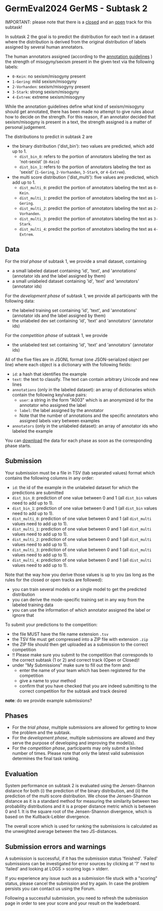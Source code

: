 # GermEval2024 GerMS - Subtask 2

IMPORTANT: please note that there is a [closed](closed-track.md) and an [open](open-track.md) track for this subtask!

In subtask 2 the goal is to predict the distribution for each text in a dataset where the distribution is  derived from the original distribution of labels assigned by several human annotators. 

The human annotators assigned (according to the [annotation guidelines](guidelines.md) ) 
the strength of misogyny/sexism present in the given text via the following labels:

* `0-Kein`: no sexism/misogyny present
* `1-Gering`: mild sexism/misogyny
* `2-Vorhanden`: sexism/misogyny present
* `3-Stark`: strong sexism/misogyny
* `4-Extrem`: extreme sexism/misogyny

While the annotation guidelines define what kind of sexism/misogyny should get annotated, there has been made no attempt to give rules about how to decide on the strength. For this reason, if an annotator decided that sexism/misogyny is present in a text, the strength assigned is a matter of personal judgement.

The distributions to predict in subtask 2 are
* the binary distribution ('dist_bin'): two values are predicted, which add up to 1.
   * `dist_bin_0`: refers to the portion of annotators labeling the text as 'not-sexist' (`0-Kein`)
   * `dist_bin_1`: refers to the portion of annotators labeling the text as 'sexist' (`1-Gering`, `2-Vorhanden`, `3-Stark`, or `4-Extrem`).
* the multi score distribution ('dist_multi'): five values are predicted, which add up to 1.
   * `dist_multi_0`: predict the portion of annotators labeling the text as `0-Kein`.
   * `dist_multi_1`: predict the portion of annotators labeling the text as `1-Gering`.
   * `dist_multi_2`: predict the portion of annotators labeling the text as `2-Vorhanden`.
   * `dist_multi_3`: predict the portion of annotators labeling the text as `3-Stark`.
   * `dist_multi_4`: predict the portion of annotators labeling the text as `4-Extrem`.

## Data

For the *trial phase* of subtask 1, we provide a small dataset, containing
* a small labeled dataset containing 'id', 'text', and 'annotations' (annotator ids and the label assigned by them)
* a small unlabeled dataset containing 'id', 'text' and 'annotators' (annotator ids)

For the *development phase* of subtask 1, we provide all participants with the following data:
* the labeled training set containing 'id', 'text', and 'annotations' (annotator ids and the label assigned by them)
* the unlabeled dev set containing 'id', 'text' and 'annotators' (annotator ids)

For the *competition phase* of subtask 1, we provide
* the unlabeled test set containing 'id', 'text' and 'annotators' (annotator ids)
  
All of the five files are in JSONL format (one JSON-serialized object per line) where each object is a dictionary with the following 
fields:

* `id`: a hash that identifies the example
* `text`: the text to classify. The text can contain arbitrary Unicode and new lines 
* `annotations` (only in the labeled dataset): an array of dictionaries which contain the following key/value pairs:
  * `user`: a string in the form "A003" which is an anonymized id for the annotator who assigned the label
  * `label`: the label assigned by the annotator
  * Note that the number of annotations and the specific annotators who assigned labels vary between examples
* `annotators` (only in the unlabeled dataset): an array of annotator ids who labeled the example

You can [download](download.md) the data for each phase as soon as the corresponding phase starts.

## Submission

Your submission must be a file in TSV (tab separated values) format which contains the following columns in any order:

* `id`: the id of the example in the unlabeled dataset for which the predictions are submitted
* `dist_bin_0`: prediction of one value between 0 and 1 (all `dist_bin` values need to add up to 1). 
* `dist_bin_1`: prediction of one value between 0 and 1 (all `dist_bin` values need to add up to 1).
* `dist_multi_0`: prediction of one value between 0 and 1 (all `dist_multi` values need to add up to 1).
* `dist_multi_1`: prediction of one value between 0 and 1 (all `dist_multi` values need to add up to 1).
* `dist_multi_2`: prediction of one value between 0 and 1 (all `dist_multi` values need to add up to 1).
* `dist_multi_3`: prediction of one value between 0 and 1 (all `dist_multi` values need to add up to 1).
* `dist_multi_4`: prediction of one value between 0 and 1 (all `dist_multi` values need to add up to 1).

Note that the way how you derive those values is up to you (as long as the rules for the closed or open tracks are followed):

* you can train several models or a single model to get the predicted distribution
* you can derive the mode-specific training set in any way from the labeled training data
* you can use the information of which annotator assigned the label or ignore that

To submit your predictions to the competition:

* the file MUST have the file name extension `.tsv` 
* the TSV file must get compressed into a ZIP file with extension `.zip`
* the ZIP file should then get uploaded as a submission to the correct competition
* !! Please make sure you submit to the competition that corresponds to the correct subtask (1 or 2) and correct track (Open or Closed)!
* under "My Submissions" make sure to fill out the form and:
  * enter the name of your team which has been registered for the competition
  * give a name to your method 
  * confirm that you have checked that you are indeed submitting to the correct competition for the subtask and track desired
 

**note**: do we provide example submissions?

## Phases

* For the *trial phase*, multiple submissions are allowed for getting to know the problem and the subtask.
* For the *development phase*, multiple submissions are allowed and they serve the purpose of developing and improving the model(s).
* For the *competition phase*, participants may only submit a limited number of times. Please note that only the latest valid submission determines the final task ranking.

## Evaluation

System performance on subtask 2 is evaluated using the Jensen-Shannon distance for both (i) the prediction of the binary distribution, and (ii) the prediction of the multi score distribution. We chose the Jensen-Shannon distance as it is a standard method for measuring the similarity between two probability distributions and it is a proper 
distance metric which is between 0 and 1. It is the square root of the Jensen-Shannon divergence, which is based on the Kullback-Leibler divergence. 

The overall score which is used for ranking the submissions is calculated as the unweighted average between the two JS-distances.


## Submission errors and warnings

A submission is successful, if it has the submission status 'finished'. 'Failed' submissions can be investigated for error sources by clicking at '?' next to 'failed' and looking at LOGS > scoring logs > stderr. 

If you experience any issue such as a submission file stuck with a "scoring" status, please cancel the submission and try again. In case the problem persists you can contact us using the Forum.

Following a successful submission, you need to refresh the submission page in order to see your score and your result on the leaderboard.

